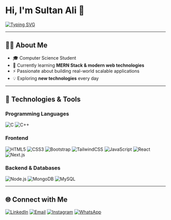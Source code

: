 # Hi, I'm Sultan Ali 👋  

[![Typing SVG](https://readme-typing-svg.herokuapp.com?size=22&width=850&duration=3000&center=true&lines=Computer+Science+Student;Full+Stack+Developer+in+the+making;MERN+Stack+Learner;Passionate+about+building+scalable+apps)](https://git.io/typing-svg)

---

## 👨‍💻 About Me  
- 🎓 Computer Science Student  
- 🌱 Currently learning **MERN Stack & modern web technologies**  
- ⚡ Passionate about building real-world scalable applications  
- 💡 Exploring **new technologies** every day  

---

## 🚀 Technologies & Tools  

### Programming Languages  
![C](https://img.shields.io/badge/C-00599C?style=for-the-badge&logo=c&logoColor=white)
![C++](https://img.shields.io/badge/C++-00599C?style=for-the-badge&logo=c%2B%2B&logoColor=white)

### Frontend  
![HTML5](https://img.shields.io/badge/HTML5-E34F26?style=for-the-badge&logo=html5&logoColor=white)
![CSS3](https://img.shields.io/badge/CSS3-1572B6?style=for-the-badge&logo=css3&logoColor=white)
![Bootstrap](https://img.shields.io/badge/Bootstrap-563D7C?style=for-the-badge&logo=bootstrap&logoColor=white)
![TailwindCSS](https://img.shields.io/badge/Tailwind_CSS-38B2AC?style=for-the-badge&logo=tailwind-css&logoColor=white)
![JavaScript](https://img.shields.io/badge/JavaScript-F7DF1E?style=for-the-badge&logo=javascript&logoColor=black)
![React](https://img.shields.io/badge/React-20232A?style=for-the-badge&logo=react&logoColor=61DAFB)
![Next.js](https://img.shields.io/badge/Next.js-000000?style=for-the-badge&logo=nextdotjs&logoColor=white)

### Backend & Databases  
![Node.js](https://img.shields.io/badge/Node.js-339933?style=for-the-badge&logo=nodedotjs&logoColor=white)
![MongoDB](https://img.shields.io/badge/MongoDB-47A248?style=for-the-badge&logo=mongodb&logoColor=white)
![MySQL](https://img.shields.io/badge/MySQL-4479A1?style=for-the-badge&logo=mysql&logoColor=white)

---

## 🌐 Connect with Me  

[![LinkedIn](https://img.shields.io/badge/LinkedIn-blue?style=for-the-badge&logo=linkedin)](https://www.linkedin.com/in/sultan-ali-37243b293/)
[![Email](https://img.shields.io/badge/Email-D14836?style=for-the-badge&logo=gmail&logoColor=white)](mailto:sultanalibalouch512@gmail.com)
[![Instagram](https://img.shields.io/badge/Instagram-E4405F?style=for-the-badge&logo=instagram&logoColor=white)](https://www.instagram.com/sultanali41)
[![WhatsApp](https://img.shields.io/badge/WhatsApp-25D366?style=for-the-badge&logo=whatsapp&logoColor=white)](https://wa.me/92326634047)


